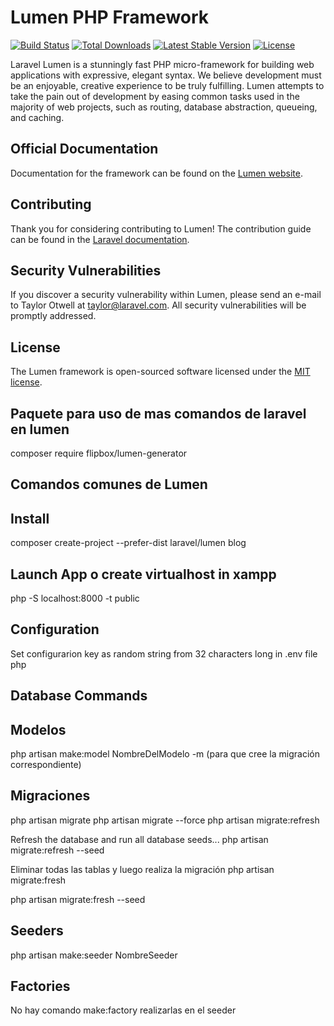 # Lumen PHP Framework

[![Build Status](https://travis-ci.org/laravel/lumen-framework.svg)](https://travis-ci.org/laravel/lumen-framework)
[![Total Downloads](https://img.shields.io/packagist/dt/laravel/lumen-framework)](https://packagist.org/packages/laravel/lumen-framework)
[![Latest Stable Version](https://img.shields.io/packagist/v/laravel/lumen-framework)](https://packagist.org/packages/laravel/lumen-framework)
[![License](https://img.shields.io/packagist/l/laravel/lumen)](https://packagist.org/packages/laravel/lumen-framework)

Laravel Lumen is a stunningly fast PHP micro-framework for building web applications with expressive, elegant syntax. We believe development must be an enjoyable, creative experience to be truly fulfilling. Lumen attempts to take the pain out of development by easing common tasks used in the majority of web projects, such as routing, database abstraction, queueing, and caching.

## Official Documentation

Documentation for the framework can be found on the [Lumen website](https://lumen.laravel.com/docs).

## Contributing

Thank you for considering contributing to Lumen! The contribution guide can be found in the [Laravel documentation](https://laravel.com/docs/contributions).

## Security Vulnerabilities

If you discover a security vulnerability within Lumen, please send an e-mail to Taylor Otwell at taylor@laravel.com. All security vulnerabilities will be promptly addressed.

## License

The Lumen framework is open-sourced software licensed under the [MIT license](https://opensource.org/licenses/MIT).

## Paquete para uso de mas comandos de laravel en lumen
composer require flipbox/lumen-generator


## Comandos comunes de Lumen

## Install
composer create-project --prefer-dist laravel/lumen blog

## Launch App o create virtualhost in xampp
php -S localhost:8000 -t public

## Configuration
Set configurarion key as random string from 32 characters long in .env file php 

## Database Commands
## Modelos
php artisan make:model NombreDelModelo -m (para que cree la migración correspondiente)

## Migraciones
php artisan migrate
php artisan migrate --force
php artisan migrate:refresh

Refresh the database and run all database seeds...
php artisan migrate:refresh --seed

Eliminar todas las tablas y luego realiza la migración
php artisan migrate:fresh
 
php artisan migrate:fresh --seed

## Seeders
php artisan make:seeder NombreSeeder

## Factories
No hay comando make:factory realizarlas en el seeder

